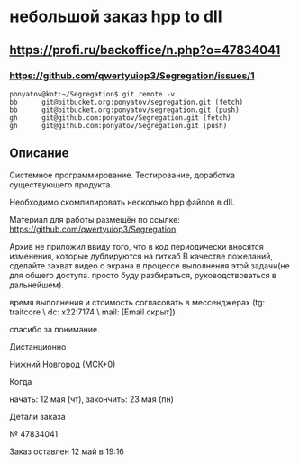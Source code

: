 #   небольшой заказ hpp to dll
##  https://profi.ru/backoffice/n.php?o=47834041
### https://github.com/qwertyuiop3/Segregation/issues/1

```
ponyatov@kot:~/Segregation$ git remote -v
bb      git@bitbucket.org:ponyatov/segregation.git (fetch)
bb      git@bitbucket.org:ponyatov/segregation.git (push)
gh      git@github.com:ponyatov/Segregation.git (fetch)
gh      git@github.com:ponyatov/Segregation.git (push)
```

## Описание

Системное программирование.
Тестирование, доработка существующего продукта.

Необходимо скомпилировать несколько hpp файлов в dll.

Материал для работы размещён по ссылке:
https://github.com/qwertyuiop3/Segregation

Архив не приложил ввиду того, что в код периодически вносятся изменения, которые
дублируются на гитхаб В качестве пожеланий, сделайте захват видео с экрана в
процессе выполнения этой задачи(не для общего доступа. просто буду разбираться,
руководствоваться в дальнейшем). 

время выполнения и стоимость согласовать в мессенджерах
(tg: traitcore \ dc: x22:7174 \ mail: [Email скрыт]) 

спасибо за понимание.

Дистанционно

Нижний Новгород (МСК+0)

Когда

начать: 12 мая (чт), закончить: 23 мая (пн)

Детали заказа

№ 47834041

Заказ оставлен 12 май в 19:16

